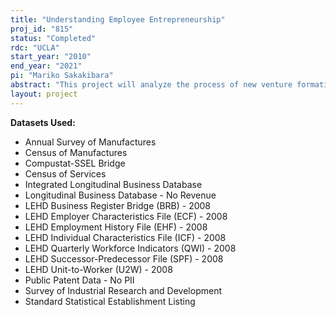 ```yaml
---
title: "Understanding Employee Entrepreneurship"
proj_id: "815"
status: "Completed"
rdc: "UCLA"
start_year: "2010"
end_year: "2021"
pi: "Mariko Sakakibara"
abstract: "This project will analyze the process of new venture formation in the US economy with particular emphasis on employee entrepreneurship. The project will create a new-ventures dataset, and will use that dataset to examine new venture formation in three closely related investigations. The first will compare the performance of new ventures with different pre-entry histories, and analyze how these performance variations are related to the characteristics of the new venture's founders and its parent firm. The second will shift the focus to spinoffs, i.e., new firms started by clusters of employees from an existing firm and will examine why some firms and industries seem to spawn more spinoffs than others. The last investigation will narrow the focus to a single institutional factor -- non-compete covenants -- and will seek to understand if inter-state differences in the enforceability of these covenants affect new firm creation. "
layout: project
---
```


**Datasets Used:**

  - Annual Survey of Manufactures 
  - Census of Manufactures 
  - Compustat-SSEL Bridge 
  - Census of Services 
  - Integrated Longitudinal Business Database 
  - Longitudinal Business Database - No Revenue 
  - LEHD Business Register Bridge (BRB) - 2008 
  - LEHD Employer Characteristics File (ECF) - 2008 
  - LEHD Employment History File (EHF) - 2008 
  - LEHD Individual Characteristics File (ICF) - 2008 
  - LEHD Quarterly Workforce Indicators (QWI) - 2008 
  - LEHD Successor-Predecessor File (SPF) - 2008 
  - LEHD Unit-to-Worker (U2W) - 2008 
  - Public Patent Data - No PII 
  - Survey of Industrial Research and Development 
  - Standard Statistical Establishment Listing 

